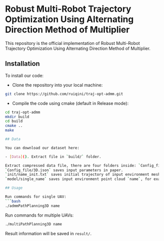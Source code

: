 # Robust Multi-Robot Trajectory Optimization Using Alternating Direction Method of Multiplier

This repository is the official implementation of Robust Multi-Robot Trajectory Optimization Using Alternating Direction Method of Multiplier.

## Installation

To install our code:

- Clone the repository into your local machine:

```bash
git clone https://github.com/ruiqini/traj-opt-admm.git
```

- Compile the code using cmake (default in Release mode):

```bash
cd traj-opt-admm
mkdir build
cd build
cmake ..
make

## Data

You can download our dataset here:

- [Data](). Extract file in `build/` folder.

Extract compressed data file, there are four folders inside: `Config_file/`, `init/`, `model/`, `result`. 
`Config_file/3D.json` saves input parameters in paper.
`init/name_init.txt` saves initial trajectory of input environment mesh `name`.
`model/single_name` saves input environment point cloud `name`, for example `name = bridge.obj`.

## Usage

Run commands for single UAV:
```bash
./admmPathPlanning3D name
```
Run commands for multiple UAVs:
```bash
./multiPathPlanning3D name
```
Result information will be saved in `result/`.


